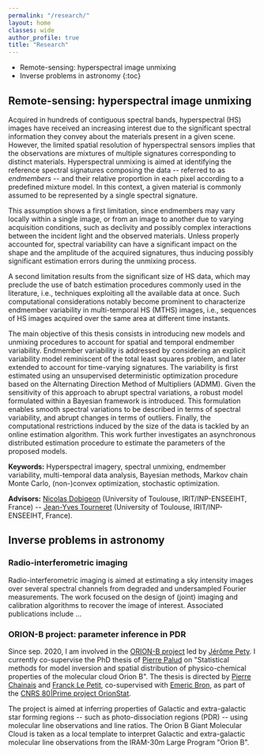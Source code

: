 ```yaml
---
permalink: "/research/"
layout: home
classes: wide
author_profile: true
title: "Research"
---
```


* Remote-sensing: hyperspectral image unmixing
* Inverse problems in astronomy
{:toc}

## Remote-sensing: hyperspectral image unmixing

Acquired in hundreds of contiguous spectral bands, hyperspectral (HS) images have received an increasing interest due to the significant spectral information they convey about the materials present in a given scene. However, the limited spatial resolution of hyperspectral sensors implies that the observations are mixtures of multiple signatures corresponding to distinct materials. Hyperspectral unmixing is aimed at identifying the reference spectral signatures composing the data -- referred to as <em>endmembers</em> -- and their relative proportion in each pixel according to a predefined mixture model. In this context, a given material is commonly assumed to be represented by a single spectral signature.

This assumption shows a first limitation, since endmembers may vary locally within a single image, or from an image to another due to varying acquisition conditions, such as declivity and possibly complex interactions between the incident light and the observed materials. Unless properly accounted for, spectral variability can have a significant impact on the shape and the amplitude of the acquired signatures, thus inducing possibly significant estimation errors during the unmixing process.

A second limitation results from the significant size of HS data, which may preclude the use of batch estimation procedures commonly used in the literature, i.e., techniques exploiting all the available data at once. Such computational considerations notably become prominent to characterize endmember variability in multi-temporal HS (MTHS) images, i.e., sequences of HS images acquired over the same area at different time instants.

The main objective of this thesis consists in introducing new models and unmixing procedures to account for spatial and temporal endmember variability. Endmember variability is addressed by considering an explicit variability model reminiscent of the total least squares problem, and later extended to account for time-varying signatures. The variability is first estimated using an unsupervised deterministic optimization procedure based on the Alternating Direction Method of Multipliers (ADMM). Given the sensitivity of this approach to abrupt spectral variations, a robust model formulated within a Bayesian framework is introduced. This formulation enables smooth spectral variations to be described in terms of spectral variability, and abrupt  changes in terms of outliers. Finally, the computational restrictions induced by the size of the data is tackled by an online estimation algorithm. This work further investigates an asynchronous distributed estimation procedure to estimate the parameters of the proposed models.

**Keywords:** Hyperspectral imagery, spectral unmixing, endmember variability, multi-temporal data analysis, Bayesian methods, Markov chain Monte Carlo, (non-)convex optimization, stochastic optimization.

**Advisors:**
       <a href="http://www.enseeiht.fr/%7Edobigeon/">Nicolas Dobigeon</a> (University of Toulouse, IRIT/INP-ENSEEIHT, France)
    -- <a href="http://www.enseeiht.fr/%7Etourneret/">Jean-Yves Tourneret</a> (University of Toulouse, IRIT/INP-ENSEEIHT, France).
    
<!-- 
<figure>
  <img alt="HS image" src="../assets/img/fig_hyper.png" class="lead, center" data-height="100" />
  <figcaption>An hyperspectral image (RGB composition).</figcaption>
</figure> -->


## Inverse problems in astronomy

### Radio-interferometric imaging

Radio-interferometric imaging is aimed at estimating a sky intensity images over several spectral channels from degraded and undersampled Fourier measurements. The work focused on the design of (joint) imaging and calibration algorithms to recover the image of interest. Associated publications include ...

### ORION-B project: parameter inference in PDR

Since sep. 2020, I am involved in the [ORION-B project](https://www.iram.fr/~pety/ORION-B/) led by [Jérôme Pety](https://www.researchgate.net/profile/Jerome-Pety). I currently co-supervise the PhD thesis of [Pierre Palud](...) on "Statistical methods for model inversion and spatial distribution of physico-chemical properties of the molecular cloud Orion B". The thesis is directed by [Pierre Chainais](http://pierrechainais.ec-lille.fr/) and [Franck Le Petit](https://www.researchgate.net/scientific-contributions/Franck-Le-Petit-2120067675), co-supervised with [Emeric Bron](https://scholar.google.com/citations?user=UuSePNEAAAAJ&hl=fr), as part of the [CNRS 80|Prime project OrionStat](https://miti.cnrs.fr/prime/orionstat/).
<!-- http://pierrechainais.ec-lille.fr/OrionStat/ -->

The project is aimed at inferring properties of Galactic and extra-galactic star forming regions -- such as photo-dissociation regions (PDR) -- using molecular line observations and line ratios. The Orion B Giant Molecular Cloud is taken as a local template to interpret Galactic and extra-galactic molecular line observations from the IRAM-30m Large Program "Orion B".
